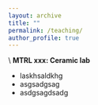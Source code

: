 ```yaml
---
layout: archive
title: ""
permalink: /teaching/
author_profile: true
---
```

\\
**MTRL xxx: Ceramic lab**
* laskhsaldkhg
* asgsadgsag
* asdgsagdsadg
